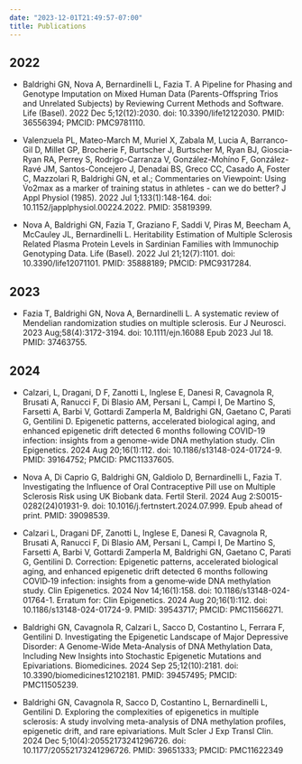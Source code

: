```yaml
---
date: "2023-12-01T21:49:57-07:00"
title: Publications
---
```

## 2022

- Baldrighi GN, Nova A, Bernardinelli L, Fazia T. A Pipeline for Phasing and Genotype Imputation on Mixed Human Data (Parents-Offspring Trios and Unrelated Subjects) by Reviewing Current Methods and Software. Life (Basel). 2022 Dec 5;12(12):2030. doi: 10.3390/life12122030. PMID: 36556394; PMCID: PMC9781110.

- Valenzuela PL, Mateo-March M, Muriel X, Zabala M, Lucia A, Barranco-Gil D, Millet GP, Brocherie F, Burtscher J, Burtscher M, Ryan BJ, Gioscia-Ryan RA, Perrey S, Rodrigo-Carranza V, González-Mohíno F, González-Ravé JM, Santos-Concejero J, Denadai BS, Greco CC, Casado A, Foster C, Mazzolari R, Baldrighi GN, et al.; Commentaries on Viewpoint: Using V̇o2max as a marker of training status in athletes - can we do better? J Appl Physiol (1985). 2022 Jul 1;133(1):148-164. doi: 10.1152/japplphysiol.00224.2022. PMID: 35819399.

- Nova A, Baldrighi GN, Fazia T, Graziano F, Saddi V, Piras M, Beecham A, McCauley JL, Bernardinelli L. Heritability Estimation of Multiple Sclerosis Related Plasma Protein Levels in Sardinian Families with Immunochip Genotyping Data. Life (Basel). 2022 Jul 21;12(7):1101. doi: 10.3390/life12071101. PMID: 35888189; PMCID: PMC9317284.

## 2023

- Fazia T, Baldrighi GN, Nova A, Bernardinelli L. A systematic review of Mendelian randomization studies on multiple sclerosis. Eur J Neurosci. 2023 Aug;58(4):3172-3194. doi: 10.1111/ejn.16088 Epub 2023 Jul 18. PMID: 37463755.

## 2024

- Calzari, L, Dragani, D F, Zanotti L, Inglese E, Danesi R, Cavagnola R, Brusati A, Ranucci F, Di Blasio AM, Persani L, Campi I, De Martino S, Farsetti A, Barbi V, Gottardi Zamperla M, Baldrighi GN, Gaetano C, Parati G, Gentilini D. Epigenetic patterns, accelerated biological aging, and enhanced epigenetic drift detected 6 months following COVID-19 infection: insights from a genome-wide DNA methylation study. Clin Epigenetics. 2024 Aug 20;16(1):112. doi: 10.1186/s13148-024-01724-9. PMID: 39164752; PMCID: PMC11337605.

- Nova A, Di Caprio G, Baldrighi GN, Galdiolo D, Bernardinelli L, Fazia T. Investigating the Influence of Oral Contraceptive Pill use on Multiple Sclerosis Risk using UK Biobank data. Fertil Steril. 2024 Aug 2:S0015-0282(24)01931-9. doi: 10.1016/j.fertnstert.2024.07.999. Epub ahead of print. PMID: 39098539.

- Calzari L, Dragani DF, Zanotti L, Inglese E, Danesi R, Cavagnola R, Brusati A, Ranucci F, Di Blasio AM, Persani L, Campi I, De Martino S, Farsetti A, Barbi V, Gottardi Zamperla M, Baldrighi GN, Gaetano C, Parati G, Gentilini D. Correction: Epigenetic patterns, accelerated biological aging, and enhanced epigenetic drift detected 6 months following COVID‑19 infection: insights from a genome‑wide DNA methylation study. Clin Epigenetics. 2024 Nov 14;16(1):158. doi: 10.1186/s13148-024-01764-1. Erratum for: Clin Epigenetics. 2024 Aug 20;16(1):112. doi: 10.1186/s13148-024-01724-9. PMID: 39543717; PMCID: PMC11566271.

- Baldrighi GN, Cavagnola R, Calzari L, Sacco D, Costantino L, Ferrara F, Gentilini D. Investigating the Epigenetic Landscape of Major Depressive Disorder: A Genome-Wide Meta-Analysis of DNA Methylation Data, Including New Insights into Stochastic Epigenetic Mutations and Epivariations. Biomedicines. 2024 Sep 25;12(10):2181. doi: 10.3390/biomedicines12102181. PMID: 39457495; PMCID: PMC11505239.

- Baldrighi GN, Cavagnola R, Sacco D, Costantino L, Bernardinelli L, Gentilini D. Exploring the complexities of epigenetics in multiple sclerosis: A study involving meta-analysis of DNA methylation profiles, epigenetic drift, and rare epivariations. Mult Scler J Exp Transl Clin. 2024 Dec 5;10(4):20552173241296726. doi: 10.1177/20552173241296726. PMID: 39651333; PMCID: PMC11622349

